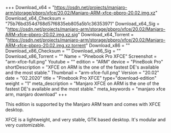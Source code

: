 +++
Download_x64 = "https://osdn.net/projects/manjaro-arm/storage/pbpro/xfce/20.02/Manjaro-ARM-xfce-pbpro-20.02.img.xz"
Download_x64_Checksum = "75b76bd354d768d57f6835eb805a5b1c36353971"
Download_x64_Sig = "https://osdn.net/projects/manjaro-arm/storage/pbpro/xfce/20.02/Manjaro-ARM-xfce-pbpro-20.02.img.xz.sig"
Download_x64_Torrent = "https://osdn.net/projects/manjaro-arm/storage/pbpro/xfce/20.02/Manjaro-ARM-xfce-pbpro-20.02.img.xz.torrent"
Download_x86 = ""
Download_x86_Checksum = ""
Download_x86_Sig = ""
Download_x86_Torrent = ""
Name = "Pinebook Pro XFCE"
Screenshot = "arm-xfce-full.png"
Youtube = ""
edition = "ARM"
device = "PineBook Pro"
shortDescription = "XFCE on ARM is the one of the fastest DE's available and the most stable."
Thumbnail = "arm-xfce-full.png"
Version = "20.02"
date = "02.2020"
title = "Pinebook Pro XFCE"
type="download-edition"
weight = "1"
meta_description = "Manjaro XFCE on ARM is the one of the fastest DE's available and the most stable."
meta_keywords = "manjaro xfce arm, manjaro download"
+++

This edition is supported by the Manjaro ARM team and comes with XFCE desktop.

XFCE is a lightweight, and very stable, GTK based desktop. It's modular and very customizable.


